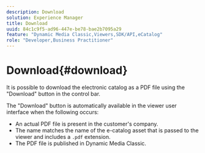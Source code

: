 ```yaml
---
description: Download
solution: Experience Manager
title: Download
uuid: 84c1c9f5-ad96-447e-be78-bae2b7095a29
feature: "Dynamic Media Classic,Viewers,SDK/API,eCatalog"
role: "Developer,Business Practitioner"
---
```


# Download{#download}

It is possible to download the electronic catalog as a PDF file using the "Download" button in the control bar.

The "Download" button is automatically available in the viewer user interface when the following occurs:

* An actual PDF file is present in the customer's company. 
* The name matches the name of the e-catalog asset that is passed to the viewer and includes a `.pdf` extension. 
* The PDF file is published in Dynamic Media Classic.

